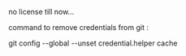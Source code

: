 no license till now...

command to remove credentials from git :

git config --global --unset credential.helper cache
